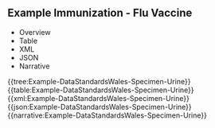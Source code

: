 <div class="warning"><span class="ClinicalWarn"></span></div>

## Example Immunization - Flu Vaccine

<div class="tab-wrap">
  <ul class="tab-head">
    <li class="tablink" onclick="openCity(this,'tabtree')" data-target="tabtree">
      Overview
    </li>
    <li class="tablink" onclick="openCity(this,'tabtable')" data-target="tabtable">
      Table
    </li>
    <li class="tablink tab-active" onclick="openCity(this,'tabxml')" data-target="tabxml">
      XML
    </li>    
    <li class="tablink" onclick="openCity(this,'tabjson')" data-target="tabjson">
      JSON
    </li>    
    <li class="tablink" onclick="openCity(this,'tabnarrative')" data-target="tabnarrative">
      Narrative
    </li>
  </ul>
  <div class="tab-main">
    <div id="tabtree" class="tabcontent">
      {{tree:Example-DataStandardsWales-Specimen-Urine}}
    </div>
    <div id="tabtable" class="tabcontent">
      {{table:Example-DataStandardsWales-Specimen-Urine}}
    </div>       
    <div id="tabxml" class="tabcontent active">      
      {{xml:Example-DataStandardsWales-Specimen-Urine}}
    </div>
    <div id="tabjson" class="tabcontent">
      {{json:Example-DataStandardsWales-Specimen-Urine}}
    </div>       
    <div id="tabnarrative" class="tabcontent">
      {{narrative:Example-DataStandardsWales-Specimen-Urine}}
    </div>  
  </div>
</div>